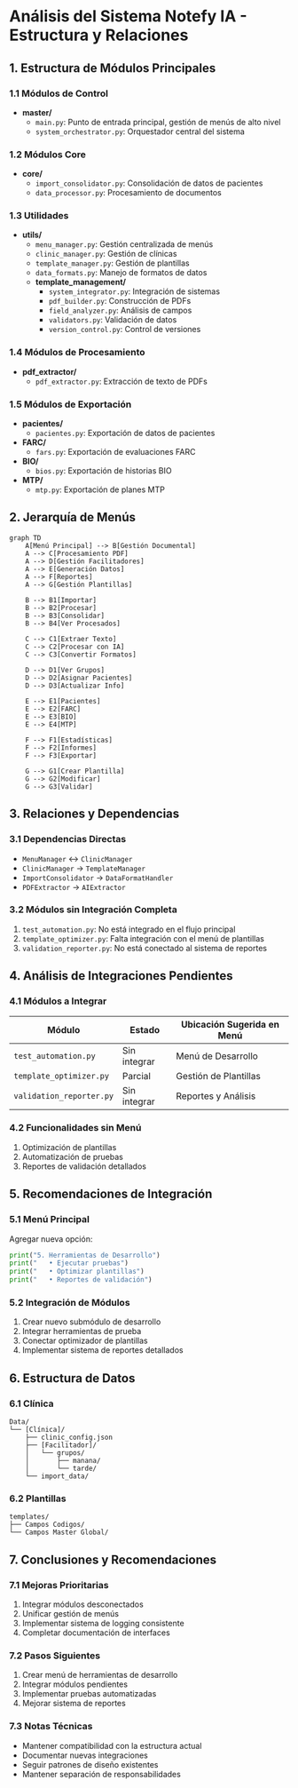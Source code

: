 # Análisis del Sistema Notefy IA - Estructura y Relaciones

## 1. Estructura de Módulos Principales

### 1.1 Módulos de Control
- **master/**
  - `main.py`: Punto de entrada principal, gestión de menús de alto nivel
  - `system_orchestrator.py`: Orquestador central del sistema

### 1.2 Módulos Core
- **core/**
  - `import_consolidator.py`: Consolidación de datos de pacientes
  - `data_processor.py`: Procesamiento de documentos

### 1.3 Utilidades
- **utils/**
  - `menu_manager.py`: Gestión centralizada de menús
  - `clinic_manager.py`: Gestión de clínicas
  - `template_manager.py`: Gestión de plantillas
  - `data_formats.py`: Manejo de formatos de datos
  - **template_management/**
    - `system_integrator.py`: Integración de sistemas
    - `pdf_builder.py`: Construcción de PDFs
    - `field_analyzer.py`: Análisis de campos
    - `validators.py`: Validación de datos
    - `version_control.py`: Control de versiones

### 1.4 Módulos de Procesamiento
- **pdf_extractor/**
  - `pdf_extractor.py`: Extracción de texto de PDFs

### 1.5 Módulos de Exportación
- **pacientes/**
  - `pacientes.py`: Exportación de datos de pacientes
- **FARC/**
  - `fars.py`: Exportación de evaluaciones FARC
- **BIO/**
  - `bios.py`: Exportación de historias BIO
- **MTP/**
  - `mtp.py`: Exportación de planes MTP

## 2. Jerarquía de Menús

```mermaid
graph TD
    A[Menú Principal] --> B[Gestión Documental]
    A --> C[Procesamiento PDF]
    A --> D[Gestión Facilitadores]
    A --> E[Generación Datos]
    A --> F[Reportes]
    A --> G[Gestión Plantillas]

    B --> B1[Importar]
    B --> B2[Procesar]
    B --> B3[Consolidar]
    B --> B4[Ver Procesados]

    C --> C1[Extraer Texto]
    C --> C2[Procesar con IA]
    C --> C3[Convertir Formatos]

    D --> D1[Ver Grupos]
    D --> D2[Asignar Pacientes]
    D --> D3[Actualizar Info]

    E --> E1[Pacientes]
    E --> E2[FARC]
    E --> E3[BIO]
    E --> E4[MTP]

    F --> F1[Estadísticas]
    F --> F2[Informes]
    F --> F3[Exportar]

    G --> G1[Crear Plantilla]
    G --> G2[Modificar]
    G --> G3[Validar]
```

## 3. Relaciones y Dependencias

### 3.1 Dependencias Directas
- `MenuManager` ↔ `ClinicManager`
- `ClinicManager` → `TemplateManager`
- `ImportConsolidator` → `DataFormatHandler`
- `PDFExtractor` → `AIExtractor`

### 3.2 Módulos sin Integración Completa
1. `test_automation.py`: No está integrado en el flujo principal
2. `template_optimizer.py`: Falta integración con el menú de plantillas
3. `validation_reporter.py`: No está conectado al sistema de reportes

## 4. Análisis de Integraciones Pendientes

### 4.1 Módulos a Integrar
| Módulo | Estado | Ubicación Sugerida en Menú |
|--------|---------|---------------------------|
| `test_automation.py` | Sin integrar | Menú de Desarrollo |
| `template_optimizer.py` | Parcial | Gestión de Plantillas |
| `validation_reporter.py` | Sin integrar | Reportes y Análisis |

### 4.2 Funcionalidades sin Menú
1. Optimización de plantillas
2. Automatización de pruebas
3. Reportes de validación detallados

## 5. Recomendaciones de Integración

### 5.1 Menú Principal
Agregar nueva opción:
```python
print("5. Herramientas de Desarrollo")
print("   • Ejecutar pruebas")
print("   • Optimizar plantillas")
print("   • Reportes de validación")
```

### 5.2 Integración de Módulos
1. Crear nuevo submódulo de desarrollo
2. Integrar herramientas de prueba
3. Conectar optimizador de plantillas
4. Implementar sistema de reportes detallados

## 6. Estructura de Datos

### 6.1 Clínica
```
Data/
└── [Clínica]/
    ├── clinic_config.json
    ├── [Facilitador]/
    │   └── grupos/
    │       ├── manana/
    │       └── tarde/
    └── import_data/
```

### 6.2 Plantillas
```
templates/
├── Campos Codigos/
└── Campos Master Global/
```

## 7. Conclusiones y Recomendaciones

### 7.1 Mejoras Prioritarias
1. Integrar módulos desconectados
2. Unificar gestión de menús
3. Implementar sistema de logging consistente
4. Completar documentación de interfaces

### 7.2 Pasos Siguientes
1. Crear menú de herramientas de desarrollo
2. Integrar módulos pendientes
3. Implementar pruebas automatizadas
4. Mejorar sistema de reportes

### 7.3 Notas Técnicas
- Mantener compatibilidad con la estructura actual
- Documentar nuevas integraciones
- Seguir patrones de diseño existentes
- Mantener separación de responsabilidades